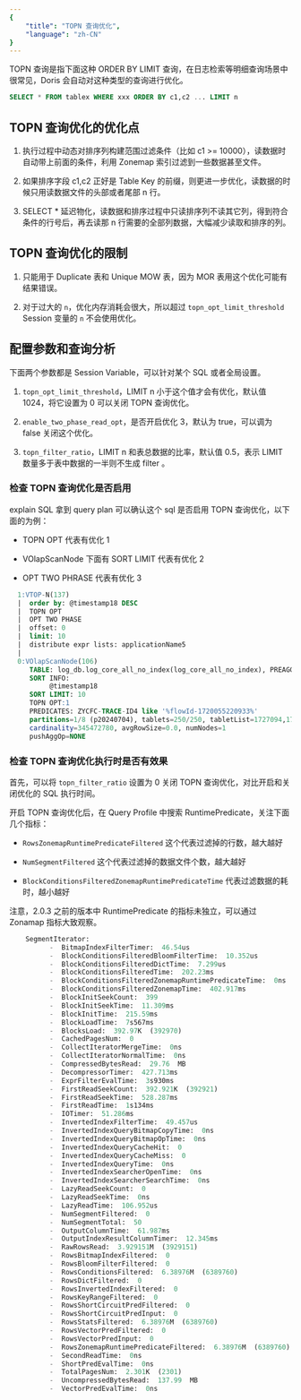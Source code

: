 ```yaml
---
{
    "title": "TOPN 查询优化",
    "language": "zh-CN"
}
---
```


<!-- 
Licensed to the Apache Software Foundation (ASF) under one
or more contributor license agreements.  See the NOTICE file
distributed with this work for additional information
regarding copyright ownership.  The ASF licenses this file
to you under the Apache License, Version 2.0 (the
"License"); you may not use this file except in compliance
with the License.  You may obtain a copy of the License at

  http://www.apache.org/licenses/LICENSE-2.0

Unless required by applicable law or agreed to in writing,
software distributed under the License is distributed on an
"AS IS" BASIS, WITHOUT WARRANTIES OR CONDITIONS OF ANY
KIND, either express or implied.  See the License for the
specific language governing permissions and limitations
under the License.
-->


TOPN 查询是指下面这种 ORDER BY LIMIT 查询，在日志检索等明细查询场景中很常见，Doris 会自动对这种类型的查询进行优化。

```sql
SELECT * FROM tablex WHERE xxx ORDER BY c1,c2 ... LIMIT n
```

## TOPN 查询优化的优化点

1. 执行过程中动态对排序列构建范围过滤条件（比如 c1 >= 10000），读数据时自动带上前面的条件，利用 Zonemap 索引过滤到一些数据甚至文件。

2. 如果排序字段 c1,c2 正好是 Table Key 的前缀，则更进一步优化，读数据的时候只用读数据文件的头部或者尾部 n 行。

3. SELECT * 延迟物化，读数据和排序过程中只读排序列不读其它列，得到符合条件的行号后，再去读那 n 行需要的全部列数据，大幅减少读取和排序的列。


## TOPN 查询优化的限制

1. 只能用于 Duplicate 表和 Unique MOW 表，因为 MOR 表用这个优化可能有结果错误。

2. 对于过大的 `n`，优化内存消耗会很大，所以超过 `topn_opt_limit_threshold` Session 变量的 `n` 不会使用优化。


## 配置参数和查询分析

下面两个参数都是 Session Variable，可以针对某个 SQL 或者全局设置。

1. `topn_opt_limit_threshold`，LIMIT n 小于这个值才会有优化，默认值 1024，将它设置为 0 可以关闭 TOPN 查询优化。

2. `enable_two_phase_read_opt`，是否开启优化 3，默认为 true，可以调为 false 关闭这个优化。

3. `topn_filter_ratio`，LIMIT n 和表总数据的比率，默认值 0.5，表示 LIMIT 数量多于表中数据的一半则不生成 filter 。

### 检查 TOPN 查询优化是否启用

explain SQL 拿到 query plan 可以确认这个 sql 是否启用 TOPN 查询优化，以下面的为例：

- TOPN OPT 代表有优化 1

- VOlapScanNode 下面有 SORT LIMIT 代表有优化 2

- OPT TWO PHRASE 代表有优化 3

```sql
  1:VTOP-N(137)
  |  order by: @timestamp18 DESC
  |  TOPN OPT
  |  OPT TWO PHASE
  |  offset: 0
  |  limit: 10
  |  distribute expr lists: applicationName5
  |  
  0:VOlapScanNode(106)
     TABLE: log_db.log_core_all_no_index(log_core_all_no_index), PREAGGREGATION: ON
     SORT INFO:
          @timestamp18
     SORT LIMIT: 10
     TOPN OPT:1
     PREDICATES: ZYCFC-TRACE-ID4 like '%flowId-1720055220933%'
     partitions=1/8 (p20240704), tablets=250/250, tabletList=1727094,1727096,1727098 ...
     cardinality=345472780, avgRowSize=0.0, numNodes=1
     pushAggOp=NONE
```

### 检查 TOPN 查询优化执行时是否有效果

首先，可以将 `topn_filter_ratio` 设置为 0 关闭 TOPN 查询优化，对比开启和关闭优化的 SQL 执行时间。

开启 TOPN 查询优化后，在 Query Profile 中搜索 RuntimePredicate，关注下面几个指标：

- `RowsZonemapRuntimePredicateFiltered` 这个代表过滤掉的行数，越大越好

- `NumSegmentFiltered` 这个代表过滤掉的数据文件个数，越大越好

- `BlockConditionsFilteredZonemapRuntimePredicateTime` 代表过滤数据的耗时，越小越好

注意，2.0.3 之前的版本中 RuntimePredicate 的指标未独立，可以通过 Zonamap 指标大致观察。

```sql
    SegmentIterator:
          -  BitmapIndexFilterTimer:  46.54us
          -  BlockConditionsFilteredBloomFilterTime:  10.352us
          -  BlockConditionsFilteredDictTime:  7.299us
          -  BlockConditionsFilteredTime:  202.23ms
          -  BlockConditionsFilteredZonemapRuntimePredicateTime:  0ns
          -  BlockConditionsFilteredZonemapTime:  402.917ms
          -  BlockInitSeekCount:  399
          -  BlockInitSeekTime:  11.309ms
          -  BlockInitTime:  215.59ms
          -  BlockLoadTime:  7s567ms
          -  BlocksLoad:  392.97K  (392970)
          -  CachedPagesNum:  0
          -  CollectIteratorMergeTime:  0ns
          -  CollectIteratorNormalTime:  0ns
          -  CompressedBytesRead:  29.76  MB
          -  DecompressorTimer:  427.713ms
          -  ExprFilterEvalTime:  3s930ms
          -  FirstReadSeekCount:  392.921K  (392921)
          -  FirstReadSeekTime:  528.287ms
          -  FirstReadTime:  1s134ms
          -  IOTimer:  51.286ms
          -  InvertedIndexFilterTime:  49.457us
          -  InvertedIndexQueryBitmapCopyTime:  0ns
          -  InvertedIndexQueryBitmapOpTime:  0ns
          -  InvertedIndexQueryCacheHit:  0
          -  InvertedIndexQueryCacheMiss:  0
          -  InvertedIndexQueryTime:  0ns
          -  InvertedIndexSearcherOpenTime:  0ns
          -  InvertedIndexSearcherSearchTime:  0ns
          -  LazyReadSeekCount:  0
          -  LazyReadSeekTime:  0ns
          -  LazyReadTime:  106.952us
          -  NumSegmentFiltered:  0
          -  NumSegmentTotal:  50
          -  OutputColumnTime:  61.987ms
          -  OutputIndexResultColumnTimer:  12.345ms
          -  RawRowsRead:  3.929151M  (3929151)
          -  RowsBitmapIndexFiltered:  0
          -  RowsBloomFilterFiltered:  0
          -  RowsConditionsFiltered:  6.38976M  (6389760)
          -  RowsDictFiltered:  0
          -  RowsInvertedIndexFiltered:  0
          -  RowsKeyRangeFiltered:  0
          -  RowsShortCircuitPredFiltered:  0
          -  RowsShortCircuitPredInput:  0
          -  RowsStatsFiltered:  6.38976M  (6389760)
          -  RowsVectorPredFiltered:  0
          -  RowsVectorPredInput:  0
          -  RowsZonemapRuntimePredicateFiltered:  6.38976M  (6389760)
          -  SecondReadTime:  0ns
          -  ShortPredEvalTime:  0ns
          -  TotalPagesNum:  2.301K  (2301)
          -  UncompressedBytesRead:  137.99  MB
          -  VectorPredEvalTime:  0ns
```
